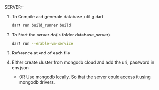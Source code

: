 SERVER:-

1. To Compile and generate database_util.g.dart
   ```bash
   dart run build_runner build
   ```

2. To Start the server do(In folder database_server)
   ```bash
   dart run --enable-vm-service
   ```
3. Reference at end of each file
4. Either create cluster from mongodb cloud and add the uri, password in env.json
   - OR Use mongodb locally. So that the server could access it using mongodb drivers.
